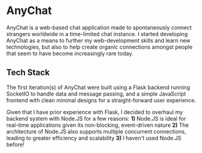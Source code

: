 # AnyChat

AnyChat is a web-based chat application made to spontaneously connect strangers worldwide in a time-limited chat instance. I started developing AnyChat as a means to further my web-development skills and learn new technologies, but also to help create organic connections amongst people that seem to have become increasingly rare today.

## Tech Stack

The first iteration(s) of AnyChat were built using a Flask backend running SocketIO to handle data and message passing, and a simple JavaScript frontend with clean minimal designs for a straight-forward user experience.

Given that I have prior experience with Flask, I decided to overhaul my backend system with Node.JS for a few reasons:
**1)** Node.JS is ideal for real-time applications given its non-blocking, event-driven nature
**2)** The architecture of Node.JS also supports multiple concurrent connections, leading to greater efficiency and scalability
**3)** I haven't used Node.JS before!
